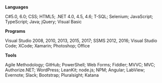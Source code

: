 **Languages**

C#5.0, 6.0; CSS; HTML5; .NET 4.0, 4.5, 4.6; T-SQL; Selenium; JavaScript; TypeScript; Java; jQuery; Visual Basic

**Programs**

Visual Studio 2008, 2010, 2013, 2015, 2017; SSMS 2012, 2016; Visual Studio Code; XCode; Xamarin; Photoshop; Office

**Tools**

Agile Methodology; GitHub; PowerShell; Web Forms; Fiddler; MVVC; MVC; Authorize.NET; WordPress; LeanKit; node.js; NPM; Angular; LabView; Evernote; Slack; Bootstrap; Pluralsight; Katana